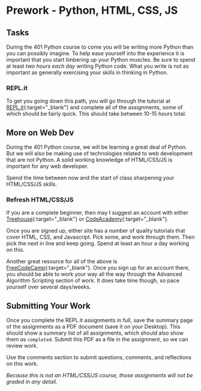 # Prework - Python, HTML, CSS, JS

## Tasks

During the 401 Python course to come you will be writing more Python than you can possibly imagine. To help ease yourself into the experience it is important that you start limbering up your Python muscles. Be sure to spend at least *two hours each day* writing Python code.  What you write is not as important as generally exercising your skills in thinking in Python.

### REPL.it

To get you going down this path, you will go through the tutorial at [REPL.it](https://repl.it/community/classrooms/17929){:target="_blank"} and complete all of the assignments, some of which should be fairly quick. This should take between 10-15 hours total.

## More on Web Dev

During the 401 Python course, we will be learning a great deal of Python. But we will also be making use of technologies related to web development that are not Python. A solid working knowledge of HTML/CSS/JS is important for any web developer.

Spend the time between now and the start of class sharpening your HTML/CSS/JS skills.

### Refresh HTML/CSS/JS

If you are a complete beginner, then may I suggest an account with either [Treehouse](http://teamtreehouse.com/){:target="_blank"} or [CodeAcademy](http://codeacademy.com/){:target="_blank"}.

Once you are signed up, either site has a number of quality tutorials that cover HTML, CSS, and Javascript.  Pick some, and work through them. Then pick the next in line and keep going. Spend at least an hour a day working on this.

Another great resource for all of the above is [FreeCodeCamp](http://www.freecodecamp.com){:target="_blank"}. Once you sign up for an account there, you should be able to work your way all the way through the Advanced Algorithm Scripting section of work. It does take time though, so pace yourself over several days/weeks.


## Submitting Your Work
Once you complete the REPL.it assignments in full, save the summary page of the assignments as a PDF document (save it on your Desktop). This should show a summary list of all assignments, which should also show them as `completed`. Submit this PDF as a file in the assignment, so we can review work.

Use the comments section to submit questions, comments, and reflections on this work.

_Because this is not an HTML/CSS/JS course, those assignments will not be graded in any detail._
